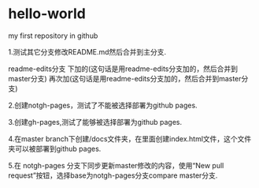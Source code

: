 # hello-world
my first repository in github

1.测试其它分支修改README.md然后合并到主分支.

  readme-edits分支 下加的(这句话是用readme-edits分支加的，然后合并到master分支)
  再次加(这句话是用readme-edits分支加的，然后合并到master分支)

2.创建notgh-pages，测试了不能被选择部署为github pages.

3.创建gh-pages,测试了能够被选择部署为github pages.

4.在master branch下创建/docs文件夹，在里面创建index.html文件，这个文件夹可以被部署到github pages.

5.在 notgh-pages 分支下同步更新master修改的内容，使用“New pull request”按钮，选择base为notgh-pages分支compare master分支.
